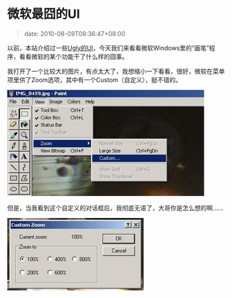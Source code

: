 # 微软最囧的UI
>date: 2010-08-09T08:36:47+08:00


以前，本站介绍过一些[Ugly的UI](https://coolshell.cn/articles/1907.html)，今天我们来看看微软Windows里的“画笔”程序，看看微软的某个功能干了什么样的囧事。


我打开了一个比较大的图片，有点太大了，我想缩小一下看看，很好，微软在菜单项里供了Zoom选项，其中有一个Custom（自定义），挺不错的。


![](/assets/images/coolshell.cn/wp-content/uploads/2010/08/ms-paint-custom-menu.jpg)


但是，当我看到这个自定义的对话框后，我彻底无语了，大哥你是怎么想的啊……



![](/assets/images/coolshell.cn/wp-content/uploads/2010/08/ms-paint-custom-diag.jpg)


